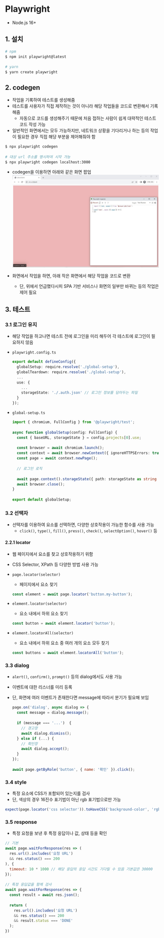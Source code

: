 # Playwright

- Node.js 16+

## 1. 설치

```bash
# npm
$ npm init playwright@latest

# yarn
$ yarn create playwright
```


## 2. codegen

- 작업을 기록하여 테스트를 생성해줌
- 테스트를 사용자가 직접 제작하는 것이 아니라 해당 작업들을 코드로 변환해서 기록해줌
  - 자동으로 코드를 생성해주기 때문에 처음 접하는 사람이 쉽게 대략적인 테스트 코드 작성 가능
- 일반적인 화면에서는 모두 가능하지만, 네트워크 상황을 기다리거나 하는 등의 작업이 필요한 경우 직접 해당 부분을 제어해줘야 함

```bash
$ npx playwright codegen

# 대상 url 주소를 명시하여 시작 가능
$ npx playwright codegen localhost:3000
```

- codegen을 이용하면 아래와 같은 화면 팝업
  ![codegen](../../asset/codegen_1.JPG)

- 화면에서 작업을 하면, 아래 작은 화면에서 해당 작업을 코드로 변환
  - 단, 위에서 언급했다시피 SPA 기반 서비스나 화면의 일부만 바뀌는 등의 작업은 제어 필요

## 3. 테스트

### 3.1 로그인 유지

- 해당 작업을 하고나면 테스트 전에 로그인을 미리 해두어 각 테스트에 로그인이 필요하지 않음

- `playwright.config.ts`

  ```typescript
  export default defineConfig({
    globalSetup: require.resolve('./global-setup'),
    globalTeardown: require.resolve('./global-setup'),
    ...
    use: {
      ...
      storageState: './.auth.json' // 로그인 정보를 담아두는 파일
    }
  });
  ```

- `global-setup.ts`

  ```typescript
  import { chromium, FullConfig } from '@playwright/test';

  async function globalSetup(config: FullConfig) {
    const { baseURL, storageState } = config.projects[0].use;

    const browser = await chromium.launch();
    const context = await browser.newContext({ ignoreHTTPSErrors: true });
    const page = await context.newPage();

    // 로그인 로직

    await page.context().storageState({ path: storageState as string });
    await browser.close();
  }

  export default globalSetup;
  ```

### 3.2 선택자
- 선택자를 이용하여 요소를 선택하면, 다양한 상호작용이 가능한 함수를 사용 가능
  - `click()`, `type()`, `fill()`, `press()`, `check()`, `selectOption()`, `hover()` 등
#### 2.2.1 locator

- 웹 페이지에서 요소를 찾고 상호작용하기 위함
- CSS Selector, XPath 등 다양한 방법 사용 가능

- `page.locator(selector)`
  - 페이지에서 요소 찾기
  ```javascript
  const element = await page.locator('button.my-button');
  ```

- `element.locator(selector)`
  - 요소 내에서 하위 요소 찾기
  ```javascript
  const button = await element.locator('button');
  ```

- `element.locatorAll(selector)`
  - 요소 내에서 하위 요소 중 여러 개의 요소 모두 찾기
  ```javascript
  const buttons = await element.locatorAll('button');
  ```

### 3.3 dialog

- `alert()`, `confirm()`, `prompt()` 등의 dialog에서도 사용 가능
- 이벤트에 대한 리스너를 미리 등록
- 단, 화면에 여러 이벤트가 존재한다면 message에 따라서 분기가 필요해 보임

  ```javascript
  page.on('dialog', async dialog => {
    const message = dialog.message();

    if (message === '...')  {
      // 경고창
      await dialog.dismiss();
    } else if (...) {
      // 확인창
      await dialog.accept();
    }
  });

  await page.getByRole('button', { name: '확인' }).click();
  ```

### 3.4 style

- 특정 요소에 CSS가 포함되어 있는지를 검사
- 단, 색상의 경우 16진수 표기법이 아닌 rgb 표기법으로만 가능

```javascript
expect(page.locator('css selector')).toHaveCSS('background-color', 'rgb(112, 173, 71)');
```

### 3.5 response

- 특정 요청을 보낸 후 특정 응답이나 값, 상태 등을 확인

```javascript
// 기본
await page.waitForResponse(res => (
  res.url().includes('요청 URL')
  && res.status() === 200
), {
  timeout: 10 * 1000 // 해당 응답의 응답 시간도 기다릴 수 있음 기본값은 30000
});

// 특정 응답값을 함께 검사
await page.waitForResponse(res => {
  const result = await res.json();

  return (
    res.url().includes('요청 URL')
    && res.status() === 200
    && result.status === 'DONE'
  );
})
```
